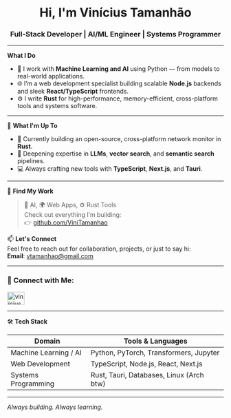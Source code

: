 <h1 align="center">Hi, I'm Vinícius Tamanhão</h1>
<h3 align="center">Full-Stack Developer | AI/ML Engineer | Systems Programmer</h3>

---

**What I Do**  
- 🧠 I work with **Machine Learning and AI** using Python — from models to real-world applications.  
- 🌐 I’m a web development specialist building scalable **Node.js** backends and sleek **React/TypeScript** frontends.  
- ⚙️ I write **Rust** for high-performance, memory-efficient, cross-platform tools and systems software.

---

🧪 **What I'm Up To**  
- 🔭 Currently building an open-source, cross-platform network monitor in **Rust**.
- 🔬 Deepening expertise in **LLMs**, **vector search**, and **semantic search** pipelines.
- 💻 Always crafting new tools with **TypeScript**, **Next.js**, and **Tauri**.

---

📂 **Find My Work**  
> 🧠 AI, 🌍 Web Apps, ⚙️ Rust Tools  
Check out everything I’m building:  
👉 [github.com/ViniTamanhao](https://github.com/ViniTamanhao)

📫 **Let's Connect**  
Feel free to reach out for collaboration, projects, or just to say hi:  
**Email**: vtamanhao@gmail.com

---

<h3 align="left">📡 Connect with Me:</h3>
<p align="left">
  <a href="https://linkedin.com/in/vinícius silva" target="blank">
    <img align="center" src="https://raw.githubusercontent.com/rahuldkjain/github-profile-readme-generator/master/src/images/icons/Social/linked-in-alt.svg" alt="vinícius silva" height="30" width="40" />
  </a>
</p>

---

🛠️ **Tech Stack**

| Domain         | Tools & Languages                         |
|----------------|-------------------------------------------|
| Machine Learning / AI | Python, PyTorch, Transformers, Jupyter |
| Web Development | TypeScript, Node.js, React, Next.js       |
| Systems Programming | Rust, Tauri, Databases, Linux (Arch btw)       |

---

_Always building. Always learning._  

